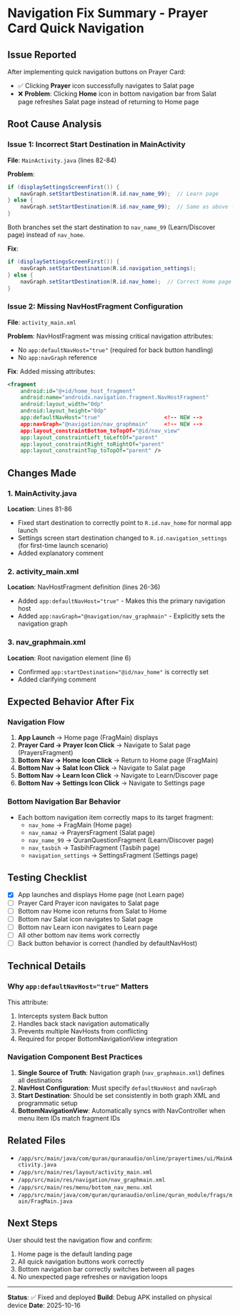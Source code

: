 # Navigation Fix Summary - Prayer Card Quick Navigation

## Issue Reported
After implementing quick navigation buttons on Prayer Card:
- ✅ Clicking **Prayer** icon successfully navigates to Salat page
- ❌ **Problem**: Clicking **Home** icon in bottom navigation bar from Salat page refreshes Salat page instead of returning to Home page

## Root Cause Analysis

### Issue 1: Incorrect Start Destination in MainActivity
**File**: `MainActivity.java` (lines 82-84)

**Problem**:
```java
if (displaySettingsScreenFirst()) {
    navGraph.setStartDestination(R.id.nav_name_99);  // Learn page
} else {
    navGraph.setStartDestination(R.id.nav_name_99);  // Same as above - WRONG!
}
```

Both branches set the start destination to `nav_name_99` (Learn/Discover page) instead of `nav_home`.

**Fix**:
```java
if (displaySettingsScreenFirst()) {
    navGraph.setStartDestination(R.id.navigation_settings);
} else {
    navGraph.setStartDestination(R.id.nav_home);  // Correct Home page
}
```

### Issue 2: Missing NavHostFragment Configuration
**File**: `activity_main.xml`

**Problem**: NavHostFragment was missing critical navigation attributes:
- No `app:defaultNavHost="true"` (required for back button handling)
- No `app:navGraph` reference

**Fix**: Added missing attributes:
```xml
<fragment
    android:id="@+id/home_host_fragment"
    android:name="androidx.navigation.fragment.NavHostFragment"
    android:layout_width="0dp"
    android:layout_height="0dp"
    app:defaultNavHost="true"                    <!-- NEW -->
    app:navGraph="@navigation/nav_graphmain"     <!-- NEW -->
    app:layout_constraintBottom_toTopOf="@id/nav_view"
    app:layout_constraintLeft_toLeftOf="parent"
    app:layout_constraintRight_toRightOf="parent"
    app:layout_constraintTop_toTopOf="parent" />
```

## Changes Made

### 1. MainActivity.java
**Location**: Lines 81-86
- Fixed start destination to correctly point to `R.id.nav_home` for normal app launch
- Settings screen start destination changed to `R.id.navigation_settings` (for first-time launch scenario)
- Added explanatory comment

### 2. activity_main.xml
**Location**: NavHostFragment definition (lines 26-36)
- Added `app:defaultNavHost="true"` - Makes this the primary navigation host
- Added `app:navGraph="@navigation/nav_graphmain"` - Explicitly sets the navigation graph

### 3. nav_graphmain.xml
**Location**: Root navigation element (line 6)
- Confirmed `app:startDestination="@id/nav_home"` is correctly set
- Added clarifying comment

## Expected Behavior After Fix

### Navigation Flow
1. **App Launch** → Home page (FragMain) displays
2. **Prayer Card → Prayer Icon Click** → Navigate to Salat page (PrayersFragment)
3. **Bottom Nav → Home Icon Click** → Return to Home page (FragMain)
4. **Bottom Nav → Salat Icon Click** → Navigate to Salat page
5. **Bottom Nav → Learn Icon Click** → Navigate to Learn/Discover page
6. **Bottom Nav → Settings Icon Click** → Navigate to Settings page

### Bottom Navigation Bar Behavior
- Each bottom navigation item correctly maps to its target fragment:
  - `nav_home` → FragMain (Home page)
  - `nav_namaz` → PrayersFragment (Salat page)
  - `nav_name_99` → QuranQuestionFragment (Learn/Discover page)
  - `nav_tasbih` → TasbihFragment (Tasbih page)
  - `navigation_settings` → SettingsFragment (Settings page)

## Testing Checklist
- [x] App launches and displays Home page (not Learn page)
- [ ] Prayer Card Prayer icon navigates to Salat page
- [ ] Bottom nav Home icon returns from Salat to Home
- [ ] Bottom nav Salat icon navigates to Salat page
- [ ] Bottom nav Learn icon navigates to Learn page
- [ ] All other bottom nav items work correctly
- [ ] Back button behavior is correct (handled by defaultNavHost)

## Technical Details

### Why `app:defaultNavHost="true"` Matters
This attribute:
1. Intercepts system Back button
2. Handles back stack navigation automatically
3. Prevents multiple NavHosts from conflicting
4. Required for proper BottomNavigationView integration

### Navigation Component Best Practices
1. **Single Source of Truth**: Navigation graph (`nav_graphmain.xml`) defines all destinations
2. **NavHost Configuration**: Must specify `defaultNavHost` and `navGraph`
3. **Start Destination**: Should be set consistently in both graph XML and programmatic setup
4. **BottomNavigationView**: Automatically syncs with NavController when menu item IDs match fragment IDs

## Related Files
- `/app/src/main/java/com/quran/quranaudio/online/prayertimes/ui/MainActivity.java`
- `/app/src/main/res/layout/activity_main.xml`
- `/app/src/main/res/navigation/nav_graphmain.xml`
- `/app/src/main/res/menu/bottom_nav_menu.xml`
- `/app/src/main/java/com/quran/quranaudio/online/quran_module/frags/main/FragMain.java`

## Next Steps
User should test the navigation flow and confirm:
1. Home page is the default landing page
2. All quick navigation buttons work correctly
3. Bottom navigation bar correctly switches between all pages
4. No unexpected page refreshes or navigation loops

---
**Status**: ✅ Fixed and deployed
**Build**: Debug APK installed on physical device
**Date**: 2025-10-16

